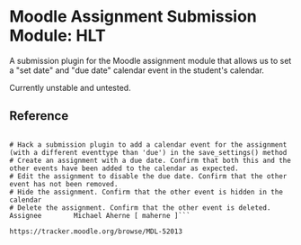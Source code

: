 Moodle Assignment Submission Module: HLT
========================================

A submission plugin for the Moodle assignment module that allows us to set a "set date" and "due date" calendar event in the student's calendar. 

Currently unstable and untested.


## Reference

```	To test the patch: 

# Hack a submission plugin to add a calendar event for the assignment (with a different eventtype than 'due') in the save_settings() method 
# Create an assignment with a due date. Confirm that both this and the other events have been added to the calendar as expected. 
# Edit the assignment to disable the due date. Confirm that the other event has not been removed. 
# Hide the assignment. Confirm that the other event is hidden in the calendar 
# Delete the assignment. Confirm that the other event is deleted. 
Assignee 		Michael Aherne [ maherne ]```

https://tracker.moodle.org/browse/MDL-52013


